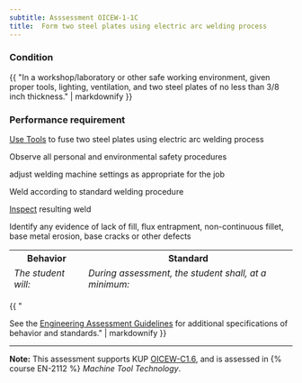 ```yaml
---
subtitle: Asssessment OICEW-1-1C
title:  Form two steel plates using electric arc welding process
---
```




### Condition

{{ "In a workshop/laboratory or other safe working environment, given proper tools, lighting, ventilation, and two steel plates of no less than 3/8 inch thickness." | markdownify }}

### Performance requirement 

<table width='100%' class='Guidelines'>
 <thead>
 <tr>
     <th class='thirty'>Behavior</th>
     <th class='seventy'>Standard</th>
 </tr>
 <tr>
     <td><em>The student will:</em></td>
     <td><em>During assessment, the student shall, at a minimum:</em></td>
 </tr>
 </thead>
 <tbody>


<!--rowstart-->

[Use Tools](guidelines#usetools) to fuse two steel plates using electric arc welding process

<!--cellbreak-->

Observe all personal and environmental safety procedures

adjust welding machine settings as appropriate for the job

Weld according to standard welding procedure

<!--rowend-->


<!--rowstart-->

[Inspect](guidelines#evaluateinspecttest) resulting weld

<!--cellbreak-->

Identify any evidence of lack of fill, flux entrapment, non-continuous fillet, base metal erosion, base cracks or other defects

<!--rowend-->


 </tbody>
 </table>

{{ "

See the [Engineering Assessment Guidelines](guidelines) for additional specifications of behavior and standards." | markdownify }}


*****

**Note:** This assessment supports KUP [OICEW-C1.6]({{site.baseurl}}/tables/31.html#OICEW-C1.6), and is assessed in  {% course  EN-2112 %}  *Machine Tool Technology*. 

